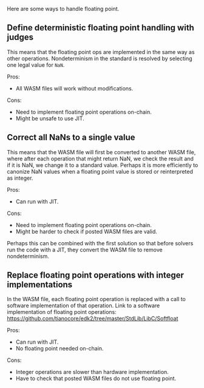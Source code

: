 Here are some ways to handle floating point.

## Define deterministic floating point handling with judges

This means that the floating point ops are implemented in the same way as other operations. Nondeterminism in the standard 
is resolved by selecting one legal value for `NaN`.

Pros:
* All WASM files will work without modifications.

Cons:
* Need to implement floating point operations on-chain.
* Might be unsafe to use JIT.

## Correct all NaNs to a single value

This means that the WASM file will first be converted to another WASM file, where after each operation that might return
NaN, we check the result and if it is NaN, we change it to a standard value. Perhaps it is more efficiently to canonize 
NaN values when a floating point value is stored or reinterpreted as integer.

Pros:
* Can run with JIT.

Cons:
* Need to implement floating point operations on-chain.
* Might be harder to check if posted WASM files are valid.

Perhaps this can be combined with the first solution so that before solvers run the code with a JIT, they convert the
WASM file to remove nondeterminism.

## Replace floating point operations with integer implementations

In the WASM file, each floating point operation is replaced with a call to software implementation of that operation.
Link to a software implementation of floating point operations: https://github.com/tianocore/edk2/tree/master/StdLib/LibC/Softfloat


Pros:
* Can run with JIT.
* No floating point needed on-chain.

Cons:
* Integer operations are slower than hardware implementation.
* Have to check that posted WASM files do not use floating point.
